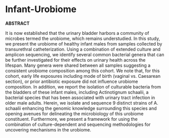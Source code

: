 # Infant-Urobiome

**ABSTRACT**

It is now established that the urinary bladder harbors a community of microbes termed the urobiome, which remains understudied. In this study, we present the urobiome of healthy infant males from samples collected by transurethral catheterization. Using a combination of extended culture and amplicon sequencing, we identify several common bacterial genera that can be further investigated for their effects on urinary health across the lifespan. Many genera were shared between all samples suggesting a consistent urobiome composition among this cohort. We note that, for this cohort, early life exposures including mode of birth (vaginal vs. Caesarean section), or prior antibiotic exposure did not influence urobiome composition. In addition, we report the isolation of culturable bacteria from the bladders of these infant males, including Actinotignum schaalii, a bacterial species that has been associated with urinary tract infection in older male adults. Herein, we isolate and sequence 9 distinct strains of A. schaalii enhancing the genomic knowledge surrounding this species and opening avenues for delineating the microbiology of this urobiome constituent. Furthermore, we present a framework for using the combination of culture-dependent and sequencing methodologies for uncovering mechanisms in the urobiome.
